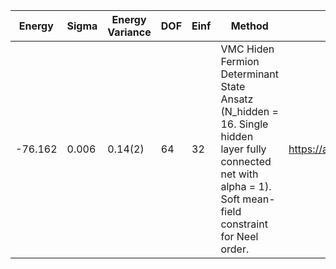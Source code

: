 | Energy  | Sigma | Energy Variance | DOF | Einf | Method                                                       | Data Repository                  |
|---------|-------|-----------------|-----|------|--------------------------------------------------------------|----------------------------------|
| -76.162 | 0.006 | 0.14(2)         | 64  | 32   | VMC Hiden Fermion Determinant State Ansatz (N_hidden = 16. Single hidden layer fully connected net with alpha = 1). Soft mean-field constraint for Neel order. | https://arxiv.org/abs/2111.10420 |
